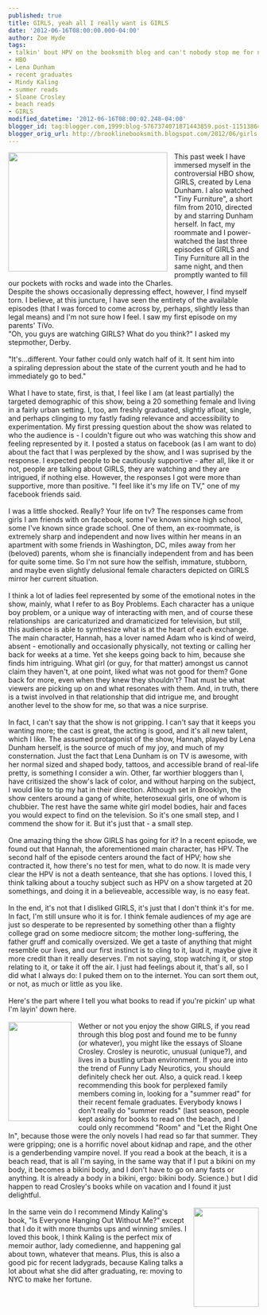 ```yaml
---
published: true
title: GIRLS, yeah all I really want is GIRLS
date: '2012-06-16T08:00:00.000-04:00'
author: Zoe Hyde
tags:
- talkin' bout HPV on the booksmith blog and can't nobody stop me for nothin' no how
- HBO
- Lena Dunham
- recent graduates
- Mindy Kaling
- summer reads
- Sloane Crosley
- beach reads
- GIRLS
modified_datetime: '2012-06-16T08:00:02.248-04:00'
blogger_id: tag:blogger.com,1999:blog-5767374071871443859.post-115138646805656782
blogger_orig_url: http://brooklinebooksmith.blogspot.com/2012/06/girls-yeah-all-i-really-want-is-girls.html
---
```


<div class="separator" style="clear: both; text-align: center;"><a href="http://static6.businessinsider.com/image/4f8c6774ecad04fc4d00000b-400-300/girls-hbo-show-lena-dunham.jpg" imageanchor="1" style="clear: left; float: left; margin-bottom: 1em; margin-right: 1em;"><img border="0" height="240" src="http://static6.businessinsider.com/image/4f8c6774ecad04fc4d00000b-400-300/girls-hbo-show-lena-dunham.jpg" width="320" /></a></div>This past week I have immersed myself in the controversial HBO show, GIRLS, created by Lena Dunham. I also watched "Tiny Furniture", a short film from 2010, directed by and starring Dunham herself. In fact, my roommate and I power-watched the last three episodes of GIRLS and Tiny Furniture all in the same night, and then promptly wanted to fill our pockets with rocks and wade into the Charles.<br />Despite the shows occasionally depressing effect, however, I find myself torn. I believe, at this juncture, I have seen the entirety of the available episodes (that I was forced to come across by, perhaps, slightly less than legal means) and I'm not sure how I feel. I saw my first episode on my parents' TiVo.<br />"Oh, you guys are watching GIRLS? What do you think?" I asked my stepmother, Derby.<br /><br />"It's...different. Your father could only watch half of it. It sent him into a&nbsp;spiraling&nbsp;depression about the state of the current youth and he had to immediately go to bed."<br /><br />What I have to state, first, is that, I feel like I am (at least partially) the targeted demographic of this show, being a 20 something female and living in a fairly urban setting. I, too, am freshly graduated, slightly afloat, single, and perhaps clinging to my fastly fading relevance and accessibility to experimentation. My first pressing question about the show was related to who the audience is - I couldn't figure out who was watching this show and feeling represented by it. I posted a status on facebook (as I am want to do) about the fact that I was perplexed by the show, and I was suprised by the response. I expected people to be cautiously supportive - after all, like it or not, people are talking about GIRLS, they are watching and they are intrigued, if nothing else. However, the responses I got were more than supportive, more than positive. "I feel like it's my life on TV," one of my facebook friends said.<br /><br />I was a little shocked. Really? Your life on tv? The responses came from girls I am friends with on facebook, some I've known since high school, some I've known since grade school. One of them, an ex-roommate, is extremely sharp and independent and now lives within her means in an apartment with some friends in Washington, DC, miles away from her (beloved) parents, whom she is financially independent from and has been for quite some time. So I'm not sure how the selfish, immature, stubborn, &nbsp;and maybe even slightly delusional female characters depicted on GIRLS mirror her current situation.<br /><br />I think a lot of ladies feel represented by some of the emotional notes in the show, mainly, what I refer to as Boy Problems. Each character has a unique boy problem, or a unique way of interacting with men, and of course these relationships &nbsp;are caricaturized and dramaticized for television, but still, this&nbsp;audience&nbsp;is able to synthesize what is at the heart of each exchange. The main character, Hannah, has a lover named Adam who is kind of weird, absent - emotionally and occasionally&nbsp;physically, not texting or calling her back for weeks at a time. Yet she keeps going back to him, because she finds him intriguing. What girl (or guy, for that matter) amongst us cannot claim they haven't, at one point, liked what was not good for them? Gone back for more, even when they knew they shouldn't? That must be what viewers are picking up on and what resonates with them. And, in truth, there is a twist&nbsp;involved&nbsp;in that relationship that did intrigue me, and brought another level to the show for me, so that was a nice surprise.<br /><br />In fact, I can't say that the show is not gripping. I can't say that it keeps you wanting more; the cast is great, the acting is good, and it's all new talent, which I like.&nbsp;The assumed protagonist of the show, Hannah, played by Lena Dunham herself, is the source of much of my joy, and much of my consternation. Just the fact that Lena Dunham is on TV is awesome, with her normal sized and shaped body, tattoos, and&nbsp;accessible&nbsp;brand of real-life pretty, is something I consider a win. Other, far worthier bloggers than I, have critisized the show's lack of color, and without harping on the subject, I would like to tip my hat in their direction. Although set in Brooklyn, the show centers around a gang of white, heterosexual girls, one of whom is chubbier. The rest have the same white girl model bodies, hair and faces you would expect to find on the television. So it's one small step, and I commend the show for it. But it's just that - a small step. <br /><br />One amazing thing the show GIRLS has going for it? In a recent episode, we found out that Hannah, the aforementioned main character, has HPV. The second half of the episode centers around the fact of HPV; how she contracted it, how there's no test for men, what to do now. It is made very clear the HPV is not a death senteance, that she has options. I loved this, I think talking about a touchy subject such as HPV on a show targeted at 20 somethings, and doing it in a believeable, accessible way, is no easy feat. <br /><br />In the end, it's not that I disliked GIRLS, it's just that I don't think it's for me. In fact, I'm still unsure who it is for. I think female audiences of my age are just so desperate to be represented by something other than a flighty college grad on some mediocre sitcom; the mother long-suffering, the father gruff and comically oversized. We get a taste of anything that might resemble our lives, and our first instinct is to cling to it, laud it, maybe give it more credit than it really deserves. I'm not saying, stop watching it, or stop relating to it, or take it off the air. I just had feelings about it, that's all, so I did what I always do: I puked them on to the internet. You can sort them out, or not, as much or little as you like.<br /><br />Here's the part where I tell you what books to read if you're pickin' up what I'm layin' down here.<br /><br /><div class="separator" style="clear: both; text-align: left;"><a href="http://cache.gawker.com/assets/images/7/2008/08/crosleybookcover.jpg" imageanchor="1" style="clear: left; float: left; margin-bottom: 1em; margin-right: 1em;"><img border="0" height="200" src="http://cache.gawker.com/assets/images/7/2008/08/crosleybookcover.jpg" width="127" /></a>Wether or not you enjoy the show GIRLS, if you read through this blog post and found me to be funny (or&nbsp;whatever), you might like the essays of Sloane Crosley. Crosley is neurotic, unusual (unique?), and lives in a bustling urban environment. If you are into the trend of Funny Lady Neurotics, you should definitely check her out. Also, a quick read. I keep recommending this book for perplexed family members coming in, looking for a "summer read" for their recent female graduates. Everybody knows I don't really do "summer reads" (last season, people kept asking for books to read on the beach, and I could only recommend "Room" and "Let the Right One In", because those were the only novels I had read so far that summer. They were gripping; one is a horrific novel about kidnap and rape, and the other is a genderbending vampire novel. If you read a book at the beach, it is a beach read, that is all I'm saying, in the same way that if I put a bikini on my body, it becomes a bikini body, and I don't have to go on any fasts or anything. It is already a body in a bikini, ergo: bikini body. Science.) but I did happen to read Crosley's books while on vacation and I found it just delightful.&nbsp;&nbsp;</div><div class="separator" style="clear: both; text-align: left;"><br /></div><div class="separator" style="border-bottom: medium none; border-left: medium none; border-right: medium none; border-top: medium none; clear: both; text-align: left;"><a href="http://img2.timeinc.net/ew/dynamic/imgs/110321/kaling_211.jpg" imageanchor="1" style="clear: right; cssfloat: right; float: right; margin-bottom: 1em; margin-left: 1em;"><img border="0" height="200" pca="true" src="http://img2.timeinc.net/ew/dynamic/imgs/110321/kaling_211.jpg" width="131" /></a>In the same vein do I recommend Mindy Kaling's book, "Is Everyone Hanging Out Without Me?" except that I do it with more thumbs ups and winning smiles. I loved this book, I think Kaling is the perfect mix of memoir author, lady comedienne, and happening gal about town, whatever that means. Plus, this is also a good pic for recent ladygrads, because Kaling talks a lot about what she did after graduating, re: moving to NYC to make her fortune. </div><div class="separator" style="border-bottom: medium none; border-left: medium none; border-right: medium none; border-top: medium none; clear: both; text-align: left;"><br /></div><div align="right" class="separator" style="clear: both; text-align: left;">﻿</div>